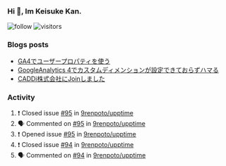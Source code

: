 ### Hi 👋, Im Keisuke Kan.

<!--
**9renpoto/9renpoto** is a ✨ _special_ ✨ repository because its `README.md` (this file) appears on your GitHub profile.

Here are some ideas to get you started:

- 🔭 I’m currently working on ...
- 🌱 I’m currently learning ...
- 👯 I’m looking to collaborate on ...
- 🤔 I’m looking for help with ...
- 💬 Ask me about ...
- 📫 How to reach me: ...
- 😄 Pronouns: ...
- ⚡ Fun fact: ...
-->

![follow](https://img.shields.io/github/followers/9renpoto?label=Follow&style=social)
![visitors](https://komarev.com/ghpvc/?username=9renpoto&label=Profile%20views&color=0e75b6&style=flat)

### Blogs posts

<!-- BLOG-POST-LIST:START -->
- [GA4でユーザープロパティを使う](https://9renpoto.dev/2021/02/21/google-analytics-4-user-properties/)
- [GoogleAnalytics 4でカスタムディメンションが設定できておらずハマる](https://9renpoto.dev/2021/02/13/google-analytics-4/)
- [CADDi株式会社にJoinしました](https://9renpoto.dev/2020/12/05/join/)
<!-- BLOG-POST-LIST:END -->

### Activity

<!--START_SECTION:activity-->
1. ❗️ Closed issue [#95](https://github.com/9renpoto/upptime/issues/95) in [9renpoto/upptime](https://github.com/9renpoto/upptime)
2. 🗣 Commented on [#95](https://github.com/9renpoto/upptime/issues/95) in [9renpoto/upptime](https://github.com/9renpoto/upptime)
3. ❗️ Opened issue [#95](https://github.com/9renpoto/upptime/issues/95) in [9renpoto/upptime](https://github.com/9renpoto/upptime)
4. ❗️ Closed issue [#94](https://github.com/9renpoto/upptime/issues/94) in [9renpoto/upptime](https://github.com/9renpoto/upptime)
5. 🗣 Commented on [#94](https://github.com/9renpoto/upptime/issues/94) in [9renpoto/upptime](https://github.com/9renpoto/upptime)
<!--END_SECTION:activity-->

<!--START_SECTION:waka-->
<!--END_SECTION:waka-->